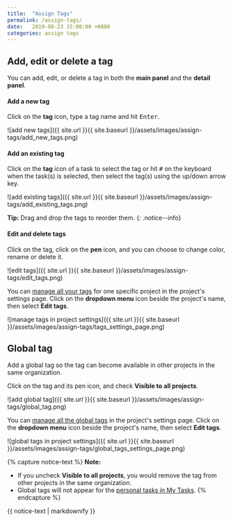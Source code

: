 ```yaml
---
title:  "Assign Tags"
permalink: /assign-tags/
date:   2019-08-23 15:00:00 +0800
categories: assign tags
---
```

## Add, edit or delete a tag

You can add, edit, or delete a tag in both the **main panel** and the **detail panel**.

#### Add a new tag

Click on the **tag** icon, type a tag name and hit <kbd>Enter</kbd>.

![add new tags]({{ site.url }}{{ site.baseurl }}/assets/images/assign-tags/add_new_tags.png)

#### Add an existing tag

Click on the **tag** icon of a task to select the tag or hit <kbd>#</kbd> on the keyboard when the task(s) is selected, then select the tag(s) using the up/down arrow key.

![add existing tags]({{ site.url }}{{ site.baseurl }}/assets/images/assign-tags/add_existing_tags.png)


**Tip:** Drag and drop the tags to reorder them. 
{: .notice--info}

#### Edit and delete tags

Click on the tag, click on the **pen** icon, and you can choose to change color, rename or delete it.

![edit tags]({{ site.url }}{{ site.baseurl }}/assets/images/assign-tags/edit_tags.png)

You can [manage all your tags](/guide/manage-tags/) for one specific project in the project's settings page. Click on the **dropdown menu** icon beside the project's name, then select **Edit tags**.

![manage tags in project settings]({{ site.url }}{{ site.baseurl }}/assets/images/assign-tags/tags_settings_page.png)



## Global tag

Add a global tag so the tag can become available in other projects in the same organization.

Click on the tag and its pen icon, and check **Visible to all projects**.

![add global tag]({{ site.url }}{{ site.baseurl }}/assets/images/assign-tags/global_tag.png)

You can [manage all the global tags](/guide/manage-tags/) in the project's settings page. Click on the **dropdown menu** icon beside the project's name, then select **Edit tags**.

![global tags in project settings]({{ site.url }}{{ site.baseurl }}/assets/images/assign-tags/global_tags_settings_page.png)

{% capture notice-text %}
**Note:** 
- If you uncheck **Visible to all projects**, you would remove the tag from other projects in the same organization.
- Global tags will not appear for the [personal tasks in My Tasks](https://quire.io/guide/my-tasks/#personal-tasks).
{% endcapture %}

<div class="notice--warning">
  {{ notice-text | markdownify }}
</div>



